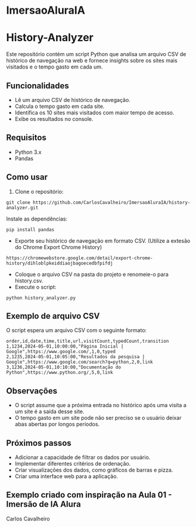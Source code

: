# ImersaoAluraIA
# History-Analyzer

Este repositório contém um script Python que analisa um arquivo CSV de histórico de navegação na web e fornece insights sobre os sites mais visitados e o tempo gasto em cada um.

## Funcionalidades

* Lê um arquivo CSV de histórico de navegação.
* Calcula o tempo gasto em cada site.
* Identifica os 10 sites mais visitados com maior tempo de acesso.
* Exibe os resultados no console.

## Requisitos

* Python 3.x
* Pandas

## Como usar

1. Clone o repositório:

```
git clone https://github.com/CarlosCavalheiro/ImersaoAluraIA/history-analyzer.git

```

Instale as dependências:

```
pip install pandas

```

* Exporte seu histórico de navegação em formato CSV. (Utilize a extesão do Chrome Export Chrome History)
```
https://chromewebstore.google.com/detail/export-chrome-history/dihloblpkeiddiaojbagoecedbfpifdj
```

* Coloque o arquivo CSV na pasta do projeto e renomeie-o para history.csv.
* Execute o script:

```
python history_analyzer.py

```


## Exemplo de arquivo CSV

O script espera um arquivo CSV com o seguinte formato:

```
order,id,date,time,title,url,visitCount,typedCount,transition
1,1234,2024-05-01,10:00:00,"Página Inicial | Google",https://www.google.com/,1,0,typed
2,1235,2024-05-01,10:05:00,"Resultados da pesquisa | Google",https://www.google.com/search?q=python,2,0,link
3,1236,2024-05-01,10:10:00,"Documentação do Python",https://www.python.org/,5,0,link
```

## Observações
* O script assume que a próxima entrada no histórico após uma visita a um site é a saída desse site.
* O tempo gasto em um site pode não ser preciso se o usuário deixar abas abertas por longos períodos.

## Próximos passos
* Adicionar a capacidade de filtrar os dados por usuário.
* Implementar diferentes critérios de ordenação.
* Criar visualizações dos dados, como gráficos de barras e pizza.
* Criar uma interface web para a aplicação.

## Exemplo criado com inspiração na Aula 01 - Imersão de IA Alura
Carlos Cavalheiro
